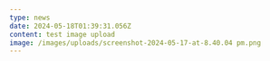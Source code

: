 ```yaml
---
type: news
date: 2024-05-18T01:39:31.056Z
content: t﻿est image upload
image: /images/uploads/screenshot-2024-05-17-at-8.40.04 pm.png
---
```

